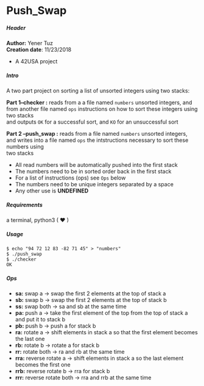 # Push_Swap  

##### Header

__Author:__ Yener Tuz  
__Creation date__: 11/23/2018  

* A 42USA project

##### Intro

A two part project on sorting a list of unsorted integers using two stacks:  
  
__Part 1–checker :__ reads from a a file named `numbers` unsorted integers, and from another file named `ops` instructions on how to sort these integers using two   stacks  
				and outputs `OK` for a successful sort, and `KO` for an unsuccessful sort  
				  
  
__Part 2 –push_swap  :__ reads from a file named `numbers` unsorted integers, and writes into a file named `ops` the intstructions necessary to sort these numbers   using  
				two stacks  
  
* All read numbers will be automatically pushed into the first stack  
* The numbers need to be in sorted order back in the first stack  
* For a list of instructions (ops) see `Ops` below  
* The numbers need to be unique integers separated by a space  
* Any other use is **UNDEFINED**  
  

##### Requirements

a terminal, python3 ( ❤ )

##### Usage

```
$ echo "94 72 12 83 -82 71 45" > "numbers"
$ ./push_swap
$ ./checker
OK
```

##### Ops

* __sa:__ swap a -> swap the first 2 elements at the top of stack a   
* __sb:__ swap b -> swap the first 2 elements at the top of stack b   
* __ss:__ swap both -> sa and sb at the same time   
* __pa:__ push a -> take the first element of the top from the top of stack a and put it to stack b   
* __pb:__ push b -> push a for stack b   
* __ra:__ rotate a -> shift elements in stack a so that the first element becomes the last one   
* __rb:__ rotate b -> rotate a for stack b   
* __rr:__ rotate both -> ra and rb at the same time   
* __rra:__ reverse rotate a -> shift elements in stack a so the last element becomes the first one   
* __rrb:__ reverse rotate b -> rra for stack b   
* __rrr:__ reverse rotate both -> rra and rrb at the same time   

